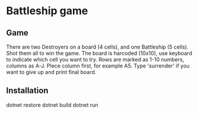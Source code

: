 # Battleship game

## Game
There are two Destroyers on a board (4 cells), and one Battleship (5 cells). Shot them all to win the game. 
The board is harcoded (10x10), use keyboard to indicate which cell you want to try. Rows are marked as 1-10 numbers, columns as A-J. Plece column first, for example A5.
Type 'surrender' if you want to give up and print final board.

## Installation
dotnet restore
dotnet build
dotnet run